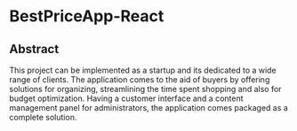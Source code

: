 # BestPriceApp-React
## Abstract

This project can be implemented as a startup and its dedicated to a wide range of clients.
The application comes to the aid of buyers by offering solutions for organizing, streamlining
the time spent shopping and also for budget optimization. Having a customer interface and a
content management panel for administrators, the application comes packaged as a complete
solution.
